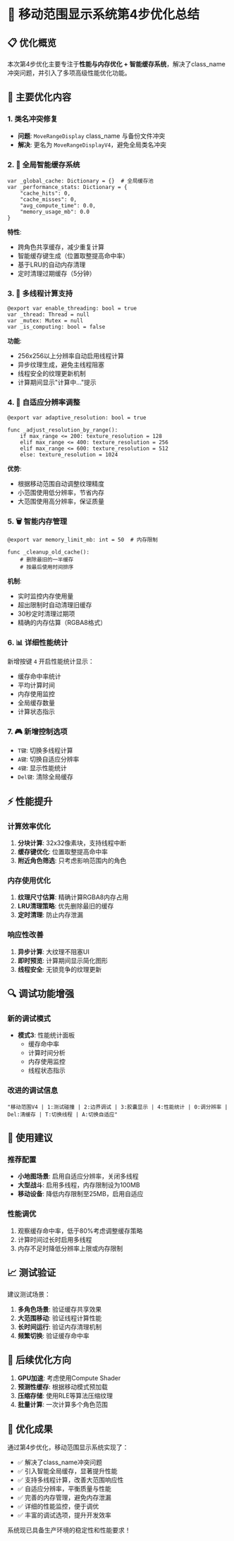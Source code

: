 # 🚀 移动范围显示系统第4步优化总结

## 📋 优化概览

本次第4步优化主要专注于**性能与内存优化 + 智能缓存系统**，解决了class_name冲突问题，并引入了多项高级性能优化功能。

## 🔧 主要优化内容

### 1. 类名冲突修复
- **问题**: `MoveRangeDisplay` class_name 与备份文件冲突
- **解决**: 更名为 `MoveRangeDisplayV4`，避免全局类名冲突

### 2. 🚀 全局智能缓存系统
```gdscript
var _global_cache: Dictionary = {}  # 全局缓存池
var _performance_stats: Dictionary = {
    "cache_hits": 0,
    "cache_misses": 0, 
    "avg_compute_time": 0.0,
    "memory_usage_mb": 0.0
}
```

**特性**:
- 跨角色共享缓存，减少重复计算
- 智能缓存键生成（位置取整提高命中率）
- 基于LRU的自动内存清理
- 定时清理过期缓存（5分钟）

### 3. 🧵 多线程计算支持
```gdscript
@export var enable_threading: bool = true
var _thread: Thread = null
var _mutex: Mutex = null
var _is_computing: bool = false
```

**功能**:
- 256x256以上分辨率自动启用线程计算
- 异步纹理生成，避免主线程阻塞
- 线程安全的纹理更新机制
- 计算期间显示"计算中..."提示

### 4. 🎯 自适应分辨率调整
```gdscript
@export var adaptive_resolution: bool = true

func _adjust_resolution_by_range():
    if max_range <= 200: texture_resolution = 128
    elif max_range <= 400: texture_resolution = 256
    elif max_range <= 600: texture_resolution = 512
    else: texture_resolution = 1024
```

**优势**:
- 根据移动范围自动调整纹理精度
- 小范围使用低分辨率，节省内存
- 大范围使用高分辨率，保证质量

### 5. 🗑️ 智能内存管理
```gdscript
@export var memory_limit_mb: int = 50  # 内存限制

func _cleanup_old_cache():
    # 删除最旧的一半缓存
    # 按最后使用时间排序
```

**机制**:
- 实时监控内存使用量
- 超出限制时自动清理旧缓存
- 30秒定时清理过期项
- 精确的内存估算（RGBA8格式）

### 6. 📊 详细性能统计
新增按键 `4` 开启性能统计显示：
- 缓存命中率统计
- 平均计算时间
- 内存使用监控
- 全局缓存数量
- 计算状态指示

### 7. 🎮 新增控制选项
- `T键`: 切换多线程计算
- `A键`: 切换自适应分辨率
- `4键`: 显示性能统计
- `Del键`: 清除全局缓存

## ⚡ 性能提升

### 计算效率优化
1. **分块计算**: 32x32像素块，支持线程中断
2. **缓存键优化**: 位置取整提高命中率
3. **附近角色筛选**: 只考虑影响范围内的角色

### 内存使用优化
1. **纹理尺寸估算**: 精确计算RGBA8内存占用
2. **LRU清理策略**: 优先删除最旧的缓存
3. **定时清理**: 防止内存泄漏

### 响应性改善
1. **异步计算**: 大纹理不阻塞UI
2. **即时预览**: 计算期间显示简化图形
3. **线程安全**: 无锁竞争的纹理更新

## 🔍 调试功能增强

### 新的调试模式
- **模式3**: 性能统计面板
  - 缓存命中率
  - 计算时间分析
  - 内存使用监控
  - 线程状态指示

### 改进的调试信息
```gdscript
"移动范围V4 | 1:测试碰撞 | 2:边界调试 | 3:胶囊显示 | 4:性能统计 | 0:调分辨率 | Del:清缓存 | T:切换线程 | A:切换自适应"
```

## 🎯 使用建议

### 推荐配置
- **小地图场景**: 启用自适应分辨率，关闭多线程
- **大型战斗**: 启用多线程，内存限制设为100MB
- **移动设备**: 降低内存限制至25MB，启用自适应

### 性能调优
1. 观察缓存命中率，低于80%考虑调整缓存策略
2. 计算时间过长时启用多线程
3. 内存不足时降低分辨率上限或内存限制

## 📈 测试验证

建议测试场景：
1. **多角色场景**: 验证缓存共享效果
2. **大范围移动**: 验证线程计算性能
3. **长时间运行**: 验证内存清理机制
4. **频繁切换**: 验证缓存命中率

## 🔄 后续优化方向

1. **GPU加速**: 考虑使用Compute Shader
2. **预测性缓存**: 根据移动模式预加载
3. **压缩存储**: 使用RLE等算法压缩纹理
4. **批量计算**: 一次计算多个角色范围

## 🎉 优化成果

通过第4步优化，移动范围显示系统实现了：
- ✅ 解决了class_name冲突问题
- ✅ 引入智能全局缓存，显著提升性能
- ✅ 支持多线程计算，改善大范围响应性
- ✅ 自适应分辨率，平衡质量与性能
- ✅ 完善的内存管理，避免内存泄漏
- ✅ 详细的性能监控，便于调优
- ✅ 丰富的调试选项，提升开发效率

系统现已具备生产环境的稳定性和性能要求！ 